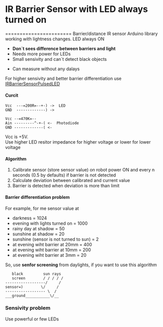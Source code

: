# IR Barrier Sensor with LED always turned on
=======================
Barrier/distance IR sensor Arduino library  working with lightness changes. LED always ON

 - **Don`t sees difference between barriers and light**<br/>
 - Needs more power for LEDs<br/>
 - Small sensivity and can`t detect black objects<br/>
 + Can measure without any dalays<br/>

For higher sensivity and better barrier differentiation use <a href="https://github.com/el-fuego/IRBarrierSensorPulsedLED">IRBarrierSensorPulsedLED</a>

#### Curcit
```
Vcc  ---=200R=--+-) ->  LED
GND  -------------) ->

Vcc --=470K=--
Ain ---------^-+-( <-  Photodiode
GND -------------( <-
```
Vcc is +5V. <br/>
Use higher LED resitor impedance for higher voltage or lower for lower voltage

#### Algorithm
1. Calibrate sensor (store sensor value) on robot power ON and every n seconds (0.5 by defaults) if barrier is not detected
2. Calculate deviation between calibrated and current value
3. Barrier is detected when deviation is more than limit

#### Barrier differentiation problem
For example, for me sensor value at 
* darkness = 1024
* evening with lights turned on = 1000
* rainy day at shadow = 50
* sunshine at shadow = 20
* sunshine (sensor is not turned to sun) = 2
* at evening wiht barrier at 20mm = 400
* at evening wiht barrier at 10mm = 200
* at evening wiht barrier at 3mm = 20

So, use **senfor screening** from daylights, if you want to use this algorithm

```
   black         sun rays
   screen        / / / / /
------------------/     /
sensor=)        \/     /
------------------ \  /
___ground___________\/__
```

### Sensivity problem
Use powerful or few LEDs
